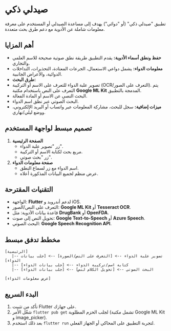 # صيدلي ذكي

تطبيق "صيدلي ذكي" (أو "دوائي") يهدف إلى مساعدة الصيدلي أو المستخدم على معرفة معلومات شاملة عن الأدوية مع دعم طرق بحث متعددة.

## أهم المزايا

- **حفظ ونطق أسماء الأدوية:** يقدم التطبيق طريقة نطق صوتية صحيحة للاسم العلمي والتجاري.
- **معلومات الدواء:** يشمل دواعي الاستعمال، الجرعات المعتادة، التحذيرات، التداخلات الدوائية، والأعراض الجانبية.
- **طرق البحث:**
 - تصوير علبة الدواء للتعرف على الاسم أو التركيبة (OCR/التعرف على الصور).
    يتم التعرف على النص باستخدام مكتبة **Google ML Kit** المدمجة بالتطبيق.
  - البحث النصي عن الاسم أو المادة الفعالة.
  - البحث الصوتي عبر نطق اسم الدواء.
- **ميزات إضافية:** سجل للبحث، مشاركة المعلومات عبر واتساب أو البريد الإلكتروني، ووضع ليلي/نهاري.

## تصميم مبسط لواجهة المستخدم

1. **الصفحة الرئيسية**
   - زر "تصوير علبة الدواء".
   - مربع بحث لكتابة الاسم أو التركيبة.
   - زر "بحث صوتي".
2. **صفحة معلومات الدواء**
   - اسم الدواء مع زر لسماع النطق.
   - عرض منظم لجميع البيانات المذكورة أعلاه.

## التقنيات المقترحة

- الواجهة: **Flutter** لدعم أندرويد و iOS.
- التعرف على النص/الصور: **Google ML Kit** أو **Tesseract OCR**.
- قاعدة بيانات الأدوية: مثل **DrugBank** أو **OpenFDA**.
- تحويل النص إلى صوت: **Google Text-to-Speech** أو **Azure Speech**.
- البحث الصوتي: **Google Speech Recognition API**.

## مخطط تدفق مبسط

```
[الرئيسية]
   |-- تصوير علبة الدواء --> [التعرف على النص/الصورة] --> [جلب بيانات الدواء]
   |-- كتابة اسم/تركيبة الدواء --> [جلب بيانات الدواء]
   |-- البحث الصوتي --> [تحويل الكلام لنص] --> [جلب بيانات الدواء]

[عرض معلومات الدواء]
```

## البدء السريع

1. تأكد من تثبيت Flutter على جهازك.
2. شغّل الأمر `flutter pub get` لجلب الحزم المطلوبة (تشمل مكتبة Google ML Kit و image_picker).
3. بعد ذلك استخدم `flutter run` لتجربة التطبيق على المحاكي أو الجهاز الفعلي.

